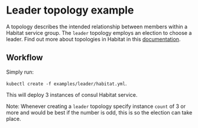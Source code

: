 # Leader topology example

A topology describes the intended relationship between members within a Habitat service group. The `leader` topology employs an election to choose a leader. Find out more about topologies in Habitat in this [documentation](https://www.habitat.sh/docs/run-packages-topologies/).

## Workflow

Simply run:

  `kubectl create -f examples/leader/habitat.yml`.

This will deploy 3 instances of consul Habitat service.

Note: Whenever creating a `leader` topology specify instance `count` of 3 or more and would be best if the number is odd, this is so the election can take place.

